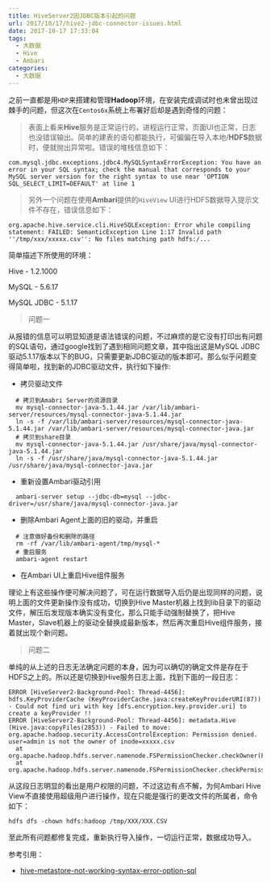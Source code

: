 ```yaml
---
title: HiveServer2因JDBC版本引起的问题
url: 2017/10/17/hive2-jdbc-connector-issues.html
date: 2017-10-17 17:33:04
tags:
  - 大数据
  - Hive
  - Ambari
categories:
  - 大数据
---
```




之前一直都是用`HDP`来搭建和管理**Hadoop**环境，在安装完成调试时也未曾出现过棘手的问题，但这次在`Centos6x`系统上布署好后却是遇到奇怪的问题：

> 表面上看来**Hive**服务是正常运行的，进程运行正常，页面UI也正常，日志也没错误输出。简单的建表的语句都能执行，可偏偏在导入本地/**HDFS**数据时，便就抛出异常啦。错误的堆栈信息如下：

```
com.mysql.jdbc.exceptions.jdbc4.MySQLSyntaxErrorException: You have an error in your SQL syntax; check the manual that corresponds to your MySQL server version for the right syntax to use near 'OPTION SQL_SELECT_LIMIT=DEFAULT' at line 1 
```

> 另外一个问题在使用**Ambari**提供的`HiveView` UI进行HDFS数据导入提示文件不存在，错误信息如下：

```
org.apache.hive.service.cli.HiveSQLException: Error while compiling statement: FAILED: SemanticException Line 1:17 Invalid path ''/tmp/xxx/xxxxx.csv'': No files matching path hdfs:/...
```

<!--more-->

简单描述下所使用的环境：

Hive - 1.2.1000

MySQL - 5.6.17

MySQL JDBC - 5.1.17



>  问题一

从报错的信息可以明显知道是语法错误的问题，不过麻烦的是它没有打印出有问题的SQL语句，通过google找到了遇到相同问题文章，其中指出这是MySQL JDBC驱动5.1.17版本以下的BUG，只需要更新JDBC驱动的版本即可。那么似乎问题变得简单啦，找到新的JDBC驱动文件，执行如下操作:

- 拷贝驱动文件


```shell
  # 拷贝到Amabri Server的资源目录
  mv mysql-connector-java-5.1.44.jar /var/lib/ambari-server/resources/mysql-connector-java-5.1.44.jar
  ln -s -f /var/lib/ambari-server/resources/mysql-connector-java-5.1.44.jar /var/lib/ambari-server/resources/mysql-connector-java.jar
  # 拷贝到share目录
  mv mysql-connector-java-5.1.44.jar /usr/share/java/mysql-connector-java-5.1.44.jar
  ln -s -f /usr/share/java/mysql-connector-java-5.1.44.jar /usr/share/java/mysql-connector-java.jar
```

- 重新设置Ambari驱动引用

```shell
  ambari-server setup --jdbc-db=mysql --jdbc-driver=/usr/share/java/mysql-connector-java.jar
```

- 删除Ambari Agent上面的旧的驱动，并重启

```shell
  # 注意做好备份和删除的路径
  rm -rf /var/lib/ambari-agent/tmp/mysql-* 
  # 重启服务
  ambari-agent restart
```

- 在Ambari UI上重启Hive组件服务


理论上有这些操作便可解决问题了，可在运行数据导入后仍是出现同样的问题，说明上面的文件更新操作没有成功，切换到Hive Master机器上找到lib目录下的驱动文件，解压后发现版本确实没有变化，那么只能手动强制替换了，把Hive Master，Slave机器上的驱动全替换成最新版本，然后再次重启Hive组件服务，接着就出现个新问题。


  > 问题二

  单纯的从上述的日志无法确定问题的本身，因为可以确切的确定文件是存在于HDFS之上的。所以还是切换到Hive服务日志上面，找到下面的一段日志：

  ```
  ERROR [HiveServer2-Background-Pool: Thread-4456]: hdfs.KeyProviderCache (KeyProviderCache.java:createKeyProviderURI(87)) - Could not find uri with key [dfs.encryption.key.provider.uri] to create a keyProvider !!
  ERROR [HiveServer2-Background-Pool: Thread-4456]: metadata.Hive (Hive.java:copyFiles(2853)) - Failed to move: org.apache.hadoop.security.AccessControlException: Permission denied. user=admin is not the owner of inode=xxxxx.csv
  	at org.apache.hadoop.hdfs.server.namenode.FSPermissionChecker.checkOwner(FSPermissionChecker.java:250)
  	at org.apache.hadoop.hdfs.server.namenode.FSPermissionChecker.checkPermission(FSPermissionChecker.java:227)
  ```

  从这段日志明显的看出是用户权限的问题，不过这边有点不解，为何Ambari Hive View不直接使用超级用户进行操作，现在只能是强行的更改文件的所属者，命令如下：

  ```
  hdfs dfs -chown hdfs:hadoop /tmp/XXX/XXX.CSV
  ```



至此所有问题都修复完成，重新执行导入操作，一切运行正常，数据成功导入。



参考引用：

- [hive-metastore-not-working-syntax-error-option-sql](https://community.hortonworks.com/articles/70912/hive-metastore-not-working-syntax-error-option-sql.html)
